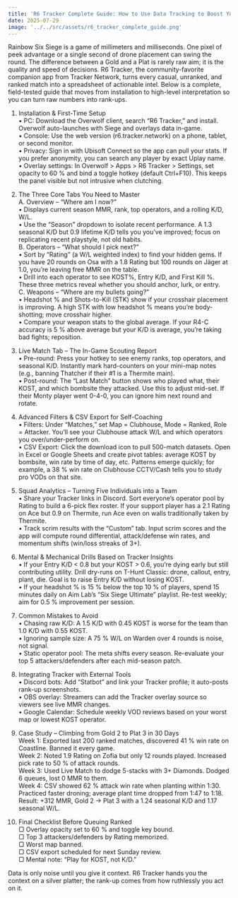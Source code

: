 ```yaml
---
title: 'R6 Tracker Complete Guide: How to Use Data Tracking to Boost Your Rainbow Six Siege Skills'
date: 2025-07-29
image: '../../src/assets/r6_tracker_complete_guide.png'
---
```

Rainbow Six Siege is a game of millimeters and milliseconds. One pixel of peek advantage or a single second of drone placement can swing the round. The difference between a Gold and a Plat is rarely raw aim; it is the quality and speed of decisions. R6 Tracker, the community-favorite companion app from Tracker Network, turns every casual, unranked, and ranked match into a spreadsheet of actionable intel. Below is a complete, field-tested guide that moves from installation to high-level interpretation so you can turn raw numbers into rank-ups.

1. Installation & First-Time Setup  
   • PC: Download the Overwolf client, search “R6 Tracker,” and install. Overwolf auto-launches with Siege and overlays data in-game.  
   • Console: Use the web version (r6.tracker.network) on a phone, tablet, or second monitor.  
   • Privacy: Sign in with Ubisoft Connect so the app can pull your stats. If you prefer anonymity, you can search any player by exact Uplay name.  
   • Overlay settings: In Overwolf > Apps > R6 Tracker > Settings, set opacity to 60 % and bind a toggle hotkey (default Ctrl+F10). This keeps the panel visible but not intrusive when clutching.

2. The Three Core Tabs You Need to Master  
   A. Overview – “Where am I now?”  
      • Displays current season MMR, rank, top operators, and a rolling K/D, W/L.  
      • Use the “Season” dropdown to isolate recent performance. A 1.3 seasonal K/D but 0.9 lifetime K/D tells you you’ve improved; focus on replicating recent playstyle, not old habits.  
   B. Operators – “What should I pick next?”  
      • Sort by “Rating” (a W/L weighted index) to find your hidden gems. If you have 20 rounds on Osa with a 1.8 Rating but 100 rounds on Jäger at 1.0, you’re leaving free MMR on the table.  
      • Drill into each operator to see KOST%, Entry K/D, and First Kill %. These three metrics reveal whether you should anchor, lurk, or entry.  
   C. Weapons – “Where are my bullets going?”  
      • Headshot % and Shots-to-Kill (STK) show if your crosshair placement is improving. A high STK with low headshot % means you’re body-shotting; move crosshair higher.  
      • Compare your weapon stats to the global average. If your R4-C accuracy is 5 % above average but your K/D is average, you’re taking bad fights; reposition.

3. Live Match Tab – The In-Game Scouting Report  
   • Pre-round: Press your hotkey to see enemy ranks, top operators, and seasonal K/D. Instantly mark hard-counters on your mini-map notes (e.g., banning Thatcher if their #1 is a Thermite main).  
   • Post-round: The “Last Match” button shows who played what, their KOST, and which bombsite they attacked. Use this to adjust mid-set. If their Monty player went 0-4-0, you can ignore him next round and rotate.

4. Advanced Filters & CSV Export for Self-Coaching  
   • Filters: Under “Matches,” set Map = Clubhouse, Mode = Ranked, Role = Attacker. You’ll see your Clubhouse attack W/L and which operators you over/under-perform on.  
   • CSV Export: Click the download icon to pull 500-match datasets. Open in Excel or Google Sheets and create pivot tables: average KOST by bombsite, win rate by time of day, etc. Patterns emerge quickly; for example, a 38 % win rate on Clubhouse CCTV/Cash tells you to study pro VODs on that site.

5. Squad Analytics – Turning Five Individuals into a Team  
   • Share your Tracker links in Discord. Sort everyone’s operator pool by Rating to build a 6-pick flex roster. If your support player has a 2.1 Rating on Ace but 0.9 on Thermite, run Ace even on walls traditionally taken by Thermite.  
   • Track scrim results with the “Custom” tab. Input scrim scores and the app will compute round differential, attack/defense win rates, and momentum shifts (win/loss streaks of 3+).

6. Mental & Mechanical Drills Based on Tracker Insights  
   • If your Entry K/D < 0.8 but your KOST > 0.6, you’re dying early but still contributing utility. Drill dry-runs on T-Hunt Classic: drone, callout, entry, plant, die. Goal is to raise Entry K/D without losing KOST.  
   • If your headshot % is 15 % below the top 10 % of players, spend 15 minutes daily on Aim Lab’s “Six Siege Ultimate” playlist. Re-test weekly; aim for 0.5 % improvement per session.

7. Common Mistakes to Avoid  
   • Chasing raw K/D: A 1.5 K/D with 0.45 KOST is worse for the team than 1.0 K/D with 0.55 KOST.  
   • Ignoring sample size: A 75 % W/L on Warden over 4 rounds is noise, not signal.  
   • Static operator pool: The meta shifts every season. Re-evaluate your top 5 attackers/defenders after each mid-season patch.

8. Integrating Tracker with External Tools  
   • Discord bots: Add “Statbot” and link your Tracker profile; it auto-posts rank-up screenshots.  
   • OBS overlay: Streamers can add the Tracker overlay source so viewers see live MMR changes.  
   • Google Calendar: Schedule weekly VOD reviews based on your worst map or lowest KOST operator.

9. Case Study – Climbing from Gold 2 to Plat 3 in 30 Days  
   Week 1: Exported last 200 ranked matches, discovered 41 % win rate on Coastline. Banned it every game.  
   Week 2: Noted 1.9 Rating on Zofia but only 12 rounds played. Increased pick rate to 50 % of attack rounds.  
   Week 3: Used Live Match to dodge 5-stacks with 3+ Diamonds. Dodged 6 queues, lost 0 MMR to them.  
   Week 4: CSV showed 62 % attack win rate when planting within 1:30. Practiced faster droning; average plant time dropped from 1:47 to 1:18.  
   Result: +312 MMR, Gold 2 → Plat 3 with a 1.24 seasonal K/D and 1.17 seasonal W/L.

10. Final Checklist Before Queuing Ranked  
   ▢ Overlay opacity set to 60 % and toggle key bound.  
   ▢ Top 3 attackers/defenders by Rating memorized.  
   ▢ Worst map banned.  
   ▢ CSV export scheduled for next Sunday review.  
   ▢ Mental note: “Play for KOST, not K/D.”

Data is only noise until you give it context. R6 Tracker hands you the context on a silver platter; the rank-up comes from how ruthlessly you act on it.